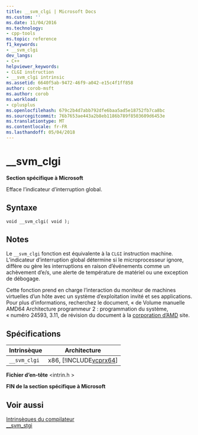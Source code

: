 ```yaml
---
title: __svm_clgi | Microsoft Docs
ms.custom: ''
ms.date: 11/04/2016
ms.technology:
- cpp-tools
ms.topic: reference
f1_keywords:
- __svm_clgi
dev_langs:
- C++
helpviewer_keywords:
- CLGI instruction
- __svm_clgi intrinsic
ms.assetid: 6640f5ab-9472-46f9-a042-e15c4f1ff858
author: corob-msft
ms.author: corob
ms.workload:
- cplusplus
ms.openlocfilehash: 679c2b4d7abb792dfe6baa5ad5e18752fb7ca8bc
ms.sourcegitcommit: 76b7653ae443a2b8eb1186b789f8503609d6453e
ms.translationtype: MT
ms.contentlocale: fr-FR
ms.lasthandoff: 05/04/2018
---
```

# <a name="svmclgi"></a>__svm_clgi
**Section spécifique à Microsoft**  
  
 Efface l’indicateur d’interruption global.  
  
## <a name="syntax"></a>Syntaxe  
  
```  
void __svm_clgi( void );  
```  
  
## <a name="remarks"></a>Notes  
 Le `__svm_clgi` fonction est équivalente à la `CLGI` instruction machine. L’indicateur d’interruption global détermine si le microprocesseur ignore, diffère ou gère les interruptions en raison d’événements comme un achèvement d’e/s, une alerte de température de matériel ou une exception de débogage.  
  
 Cette fonction prend en charge l’interaction du moniteur de machines virtuelles d’un hôte avec un système d’exploitation invité et ses applications. Pour plus d’informations, recherchez le document, « de Volume manuelle AMD64 Architecture programmeur 2 : programmation du système, « numéro 24593, 3.11, de révision du document à la [corporation d’AMD](http://go.microsoft.com/fwlink/p/?linkid=23746) site.  
  
## <a name="requirements"></a>Spécifications  
  
|Intrinsèque|Architecture|  
|---------------|------------------|  
|`__svm_clgi`|x86, [!INCLUDE[vcprx64](../assembler/inline/includes/vcprx64_md.md)]|  
  
 **Fichier d’en-tête** \<intrin.h >  
  
**FIN de la section spécifique à Microsoft**  
  
## <a name="see-also"></a>Voir aussi  
 [Intrinsèques du compilateur](../intrinsics/compiler-intrinsics.md)   
 [__svm_stgi](../intrinsics/svm-stgi.md)